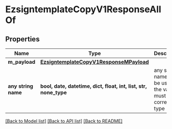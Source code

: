 # EzsigntemplateCopyV1ResponseAllOf


## Properties
Name | Type | Description | Notes
------------ | ------------- | ------------- | -------------
**m_payload** | [**EzsigntemplateCopyV1ResponseMPayload**](EzsigntemplateCopyV1ResponseMPayload.md) |  | 
**any string name** | **bool, date, datetime, dict, float, int, list, str, none_type** | any string name can be used but the value must be the correct type | [optional]

[[Back to Model list]](../README.md#documentation-for-models) [[Back to API list]](../README.md#documentation-for-api-endpoints) [[Back to README]](../README.md)



